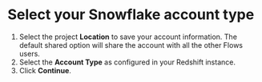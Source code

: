 # Select your Snowflake account type

1. Select the project **Location** to save your account information. The default shared option will share the account with all the other Flows users.&#x20;
2. Select the **Account Type** as configured in your Redshift instance. &#x20;
3. Click **Continue**.
